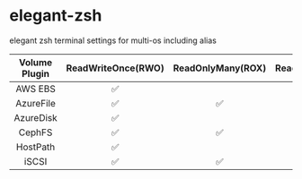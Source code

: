 # elegant-zsh
elegant zsh terminal settings for multi-os including alias 



| Volume Plugin | ReadWriteOnce(RWO) | ReadOnlyMany(ROX) | ReadWriteMany(RWX) |
| :-------------------:|:--------:|:--------:|:--------:|
| AWS EBS | ✅ |  | |
| AzureFile | ✅ | ✅ | ✅ |
| AzureDisk | ✅|||
| CephFS | ✅ | ✅ | ✅|
|HostPath| ✅ | | |
| iSCSI | ✅ |✅| |




